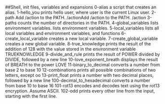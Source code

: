 ##Shell, init files, variables and expansions
0-alias a script that creates an alias.
1-hello_you prints hello user, where user is the current Linux user.
2-path Add /action to the PATH. /actionAdd /action to the PATH. /action
3-paths counts the number of directories in the PATH.
4-global_variables  lists environment variables. lists environment variables.
5-local_variables lists all local variables and environment variables, and functions
6-create_local_variable creates a new local variable.
7-create_global_variable creates a new global variable.
8-true_knowledge prints the result of the addition of 128 with the value stored in the environment variable TRUEKNOWLEDGE
9-divide_and_rule prints the result of POWER divided by DIVIDE, followed by a new line
10-love_exponent_breath displays the result of BREATH to the power LOVE
11-binary_to_decimal converts a number from base 2 to base 10
12-combinations prints all possible combinations of two letters, except oo
13-print_float  prints a number with two decimal places, followed by a new line
100-decimal_to_hexadecimal   converts a number from base 10 to base 16
101-rot13 encodes and decodes text using the rot13 encryption. Assume ASCII.
102-odd prints every other line from the input, starting with the first line.

